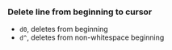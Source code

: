### Delete line from beginning to cursor
- `d0`, deletes from beginning
- `d^`, deletes from non-whitespace beginning
